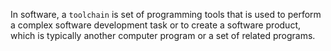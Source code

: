 In software, a `toolchain` is set of programming tools that is used to perform a complex software development task or to create a software product, which is typically another computer program or a set of related programs.

